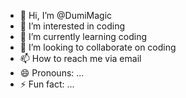 - 👋 Hi, I’m @DumiMagic
- 👀 I’m interested in coding
- 🌱 I’m currently learning coding
- 💞️ I’m looking to collaborate on coding
- 📫 How to reach me via email
- 😄 Pronouns: ...
- ⚡ Fun fact: ...

<!---
DumiMagic/DumiMagic is a ✨ special ✨ repository because its `README.md` (this file) appears on your GitHub profile.
You can click the Preview link to take a look at your changes.
--->
